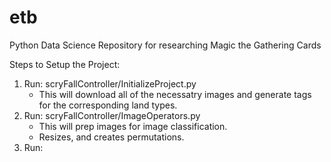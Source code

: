 # etb
Python Data Science Repository for researching Magic the Gathering Cards


Steps to Setup the Project:
1. Run: scryFallController/InitializeProject.py
    - This will download all of the necessatry images and generate tags for the corresponding land types.
2. Run: scryFallController/ImageOperators.py
    - This will prep images for image classification.
    - Resizes, and creates permutations.
3. Run: 